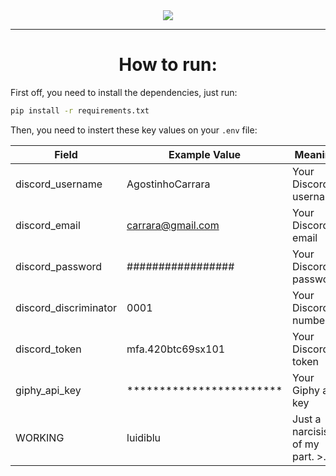 <div align="center">
  <img src="https://www.memecreator.org/static/images/memes/5166610.jpg"/>
</div>

<hr>

<h1 align="center">
  <b>How to run:</b>
</h1>

First off, you need to install the dependencies, just run:
```bash
pip install -r requirements.txt
```

Then, you need to instert these key values on your `.env` file:

|  Field   |   Example Value   |       Meaning
|----------|-------------------|-----------------------
| discord_username | AgostinhoCarrara  | Your Discord username 
|  discord_email   | carrara@gmail.com | Your Discord email    
| discord_password | ################# | Your Discord password    
|  discord_discriminator   | 0001 | Your Discord number    
|  discord_token   | mfa.420btc69sx101 | Your Discord token    
|  giphy_api_key  |       ************************        | Your Giphy api key
|  WORKING  |       luidiblu        | Just a narcisism of my part. >.<
